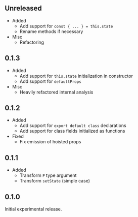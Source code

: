 ## Unreleased

- Added
  - Add support for `const { ... } = this.state`
  - Rename methods if necessary
- Misc
  - Refactoring

## 0.1.3

- Added
  - Add support for `this.state` initialization in constructor
  - Add support for `defaultProps`
- Misc
  - Heavily refactored internal analysis

## 0.1.2

- Added
  - Add support for `export default class` declarations
  - Add support for class fields initialized as functions
- Fixed
  - Fix emission of hoisted props

## 0.1.1

- Added
  - Transform `P` type argument
  - Transform `setState` (simple case)

## 0.1.0

Initial experimental release.
